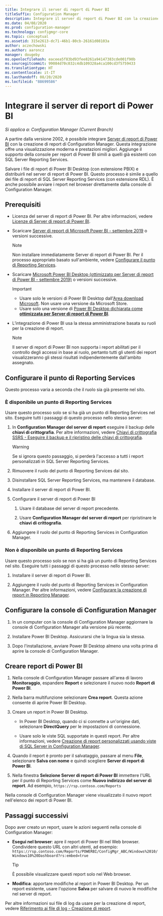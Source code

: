```yaml
---
title: Integrare il server di report di Power BI
titleSuffix: Configuration Manager
description: Integrare il server di report di Power BI con la creazione di report di Configuration Manager Reporting per una visualizzazione moderna e prestazioni migliori.
ms.date: 04/08/2020
ms.prod: configuration-manager
ms.technology: configmgr-core
ms.topic: conceptual
ms.assetid: 315e2613-dc71-46b1-80cb-26161d08103a
author: aczechowski
ms.author: aaroncz
manager: dougeby
ms.openlocfilehash: eaceea5f83bd93fee8261a94147383cde001f90b
ms.sourcegitcommit: 99084d70c032c4db109328a4ca100cd3f5759433
ms.translationtype: HT
ms.contentlocale: it-IT
ms.lasthandoff: 08/20/2020
ms.locfileid: "88699586"
---
```

# <a name="integrate-with-power-bi-report-server"></a>Integrare il server di report di Power BI

*Si applica a: Configuration Manager (Current Branch)*

<!--3721603-->

A partire dalla versione 2002, è possibile integrare [Server di report di Power BI](/power-bi/report-server/get-started) con la creazione di report di Configuration Manager. Questa integrazione offre una visualizzazione moderna e prestazioni migliori. Aggiunge il supporto della console per report di Power BI simili a quelli già esistenti con SQL Server Reporting Services.

Salvare i file di report di Power BI Desktop (con estensione PBIX) e distribuirli nel server di report di Power BI. Questo processo è simile a quello dei file di report di SQL Server Reporting Services (con estensione RDL). È anche possibile avviare i report nel browser direttamente dalla console di Configuration Manager.

## <a name="prerequisites"></a>Prerequisiti

- Licenza del server di report di Power BI. Per altre informazioni, vedere [Licenze di Server di report di Power BI](/power-bi/report-server/get-started#licensing-power-bi-report-server).

- Scaricare [Server di report di Microsoft Power BI - settembre 2019](https://www.microsoft.com/download/details.aspx?id=57270) o versioni successive.

    > [!NOTE]
    > Non installare immediatamente Server di report di Power BI. Per il processo appropriato basato sull'ambiente, vedere [Configurare il punto di Reporting Services](#configure-the-reporting-services-point).

- Scaricare [Microsoft Power BI Desktop (ottimizzato per Server di report di Power BI - settembre 2019)](https://www.microsoft.com/download/details.aspx?id=57271) o versioni successive.

    > [!IMPORTANT]
    > - Usare solo le versioni di Power BI Desktop dall'[Area download Microsoft](https://www.microsoft.com/download/). Non usare una versione da Microsoft Store.
    > - Usare solo una versione di [Power BI Desktop dichiarata come **ottimizzata per Server di report di Power BI**](/power-bi/report-server/install-powerbi-desktop).

- L’integrazione di Power BI usa la stessa amministrazione basata su ruoli per la creazione di report.
    > [!NOTE]
    > Il server di report di Power BI non supporta i report abilitati per il controllo degli accessi in base al ruolo, pertanto tutti gli utenti dei report visualizzeranno gli stessi risultati indipendentemente dall'ambito assegnato.

## <a name="configure-the-reporting-services-point"></a>Configurare il punto di Reporting Services

Questo processo varia a seconda che il ruolo sia già presente nel sito.

### <a name="you-have-a-reporting-services-point"></a>È disponibile un punto di Reporting Services

Usare questo processo solo se si ha già un punto di Reporting Services nel sito. Eseguire tutti i passaggi di questo processo nello stesso server:

1. In **Configuration Manager del server di report** eseguire il backup delle **chiavi di crittografia**. Per altre informazioni, vedere [Chiavi di crittografia SSRS - Eseguire il backup e il ripristino delle chiavi di crittografia](/sql/reporting-services/install-windows/ssrs-encryption-keys-back-up-and-restore-encryption-keys).

    > [!WARNING]
    > Se si ignora questo passaggio, si perderà l'accesso a tutti i report personalizzati in SQL Server Reporting Services.

1. Rimuovere il ruolo del punto di Reporting Services dal sito.

1. Disinstallare SQL Server Reporting Services, ma mantenere il database.

1. Installare il server di report di Power BI.

1. Configurare il server di report di Power BI

    1. Usare il database del server di report precedente.

    1. Usare **Configuration Manager del server di report** per ripristinare le **chiavi di crittografia**.

1. Aggiungere il ruolo del punto di Reporting Services in Configuration Manager.

### <a name="you-dont-have-a-reporting-services-point"></a>Non è disponibile un punto di Reporting Services

Usare questo processo solo se non si ha già un punto di Reporting Services nel sito. Eseguire tutti i passaggi di questo processo nello stesso server:

1. Installare il server di report di Power BI.

2. Aggiungere il ruolo del punto di Reporting Services in Configuration Manager. Per altre informazioni, vedere [Configurare la creazione di report in Reporting Manager](configuring-reporting.md).

## <a name="configure-the-configuration-manager-console"></a>Configurare la console di Configuration Manager

1. In un computer con la console di Configuration Manager aggiornare la console di Configuration Manager alla versione più recente.

1. Installare Power BI Desktop. Assicurarsi che la lingua sia la stessa.

1. Dopo l'installazione, avviare Power BI Desktop almeno una volta prima di aprire la console di Configuration Manager.

## <a name="create-power-bi-reports"></a>Creare report di Power BI

1. Nella console di Configuration Manager passare all'area di lavoro **Monitoraggio**, espandere **Report** e selezionare il nuovo nodo **Report di Power BI**.

1. Nella barra multifunzione selezionare **Crea report**. Questa azione consente di aprire Power BI Desktop.

1. Creare un report in Power BI Desktop.

    - In Power BI Desktop, quando ci si connette a un'origine dati, selezionare **DirectQuery** per le impostazioni di connessione.

    - Usare solo le viste SQL supportate in questi report. Per altre informazioni, vedere [Creazione di report personalizzati usando viste di SQL Server in Configuration Manager](../../../develop/core/understand/sqlviews/create-custom-reports-using-sql-server-views.md).

1. Quando il report è pronto per il salvataggio, passare al menu **File**, selezionare **Salva con nome** e quindi scegliere **Server di report di Power BI**.

1. Nella finestra **Selezione Server di report di Power BI** immettere l'URL per il punto di Reporting Services come **Nuovo indirizzo del server di report**. Ad esempio, `https://rsp.contoso.com/Reports`

Nella console di Configuration Manager viene visualizzato il nuovo report nell'elenco dei report di Power BI.

## <a name="next-steps"></a>Passaggi successivi

Dopo aver creato un report, usare le azioni seguenti nella console di Configuration Manager:

- **Esegui nel browser**: apre il report di Power BI nel Web browser. Condividere questo URL con altri utenti, ad esempio: `https://rsp.contoso.com/Reports/POWERBI/ConfigMgr_ABC/Windows%2010/Windows10%20Dashboard?rs:embed=true`

    > [!TIP]
    > È possibile visualizzare questi report solo nel Web browser.

- **Modifica**: apportare modifiche al report in Power BI Desktop. Per un report esistente, usare l'opzione **Salva** per salvare di nuovo le modifiche nel server di report.

Per altre informazioni sui file di log da usare per la creazione di report, vedere [Riferimento ai file di log - Creazione di report](../../plan-design/hierarchy/log-files.md#BKMK_ReportLog).